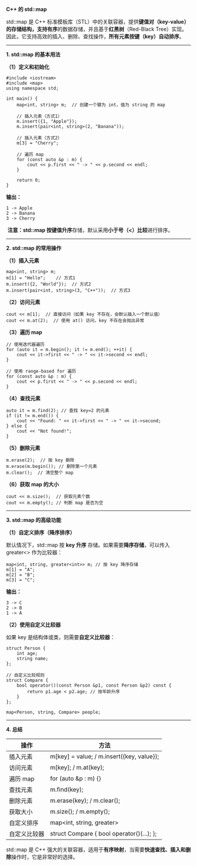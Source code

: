 **C++ 的 std::map**



std::map 是 C++ 标准模板库（STL）中的关联容器，提供**键值对（key-value）的存储结构，支持有序**的数据存储，并且基于**红黑树**（Red-Black Tree）实现。因此，它支持高效的插入、删除、查找操作，**所有元素按键（key）自动排序**。



------



**1. std::map 的基本用法**



**（1）定义和初始化**

```
#include <iostream>
#include <map>
using namespace std;

int main() {
    map<int, string> m;  // 创建一个键为 int，值为 string 的 map

    // 插入元素（方式1）
    m.insert({1, "Apple"});
    m.insert(pair<int, string>(2, "Banana"));

    // 插入元素（方式2）
    m[3] = "Cherry";

    // 遍历 map
    for (const auto &p : m) {
        cout << p.first << " -> " << p.second << endl;
    }

    return 0;
}
```

**输出：**

```
1 -> Apple
2 -> Banana
3 -> Cherry
```

​	**注意：**std::map 按**键值升序**存储，默认采用**小于号（<）比较**进行排序。



------



**2. std::map 的常用操作**



**（1）插入元素**

```
map<int, string> m;
m[1] = "Hello";    // 方式1
m.insert({2, "World"});  // 方式2
m.insert(pair<int, string>(3, "C++"));  // 方式3
```

**（2）访问元素**

```
cout << m[1];  // 直接访问（如果 key 不存在，会默认插入一个默认值）
cout << m.at(2);  // 使用 at() 访问，key 不存在会抛出异常
```

**（3）遍历 map**

```
// 使用迭代器遍历
for (auto it = m.begin(); it != m.end(); ++it) {
    cout << it->first << " -> " << it->second << endl;
}

// 使用 range-based for 遍历
for (const auto &p : m) {
    cout << p.first << " -> " << p.second << endl;
}
```

**（4）查找元素**

```
auto it = m.find(2); // 查找 key=2 的元素
if (it != m.end()) {
    cout << "Found: " << it->first << " -> " << it->second;
} else {
    cout << "Not found!";
}
```

**（5）删除元素**

```
m.erase(2);  // 按 key 删除
m.erase(m.begin()); // 删除第一个元素
m.clear();  // 清空整个 map
```

**（6）获取 map 的大小**

```
cout << m.size();  // 获取元素个数
cout << m.empty(); // 判断 map 是否为空
```





------



**3. std::map 的高级功能**



**（1）自定义排序（降序排序）**



默认情况下，std::map 按 **key 升序** 存储。如果需要**降序存储**，可以传入 greater<> 作为比较器：

```
map<int, string, greater<int>> m; // 按 key 降序存储
m[1] = "A";
m[2] = "B";
m[3] = "C";
```

**输出：**

```
3 -> C
2 -> B
1 -> A
```

**（2）使用自定义比较器**



如果 key 是结构体或类，则需要**自定义比较器**：

```
struct Person {
    int age;
    string name;
};

// 自定义比较规则
struct Compare {
    bool operator()(const Person &p1, const Person &p2) const {
        return p1.age < p2.age; // 按年龄升序
    }
};

map<Person, string, Compare> people;
```





------



**4. 总结**

| **操作**     | **方法**                                  |
| ------------ | ----------------------------------------- |
| 插入元素     | m[key] = value; / m.insert({key, value}); |
| 访问元素     | m[key]; / m.at(key);                      |
| 遍历 map     | for (auto &p : m) {}                      |
| 查找元素     | m.find(key);                              |
| 删除元素     | m.erase(key); / m.clear();                |
| 获取大小     | m.size(); / m.empty();                    |
| 自定义排序   | map<int, string, greater<int>>            |
| 自定义比较器 | struct Compare { bool operator()(...); }; |

std::map 是 C++ 强大的关联容器，适用于**有序映射**，当需要**快速查找、插入和删除**操作时，它是非常好的选择。